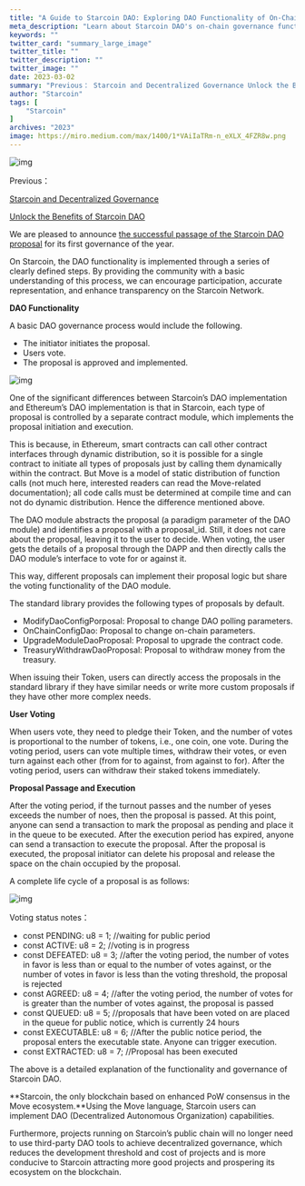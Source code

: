 ```yaml
---
title: "A Guide to Starcoin DAO: Exploring DAO Functionality of On-Chain Governance"
meta_description: "Learn about Starcoin DAO's on-chain governance functionality with Move and its role in decentralized decision-making."
keywords: ""
twitter_card: "summary_large_image"
twitter_title: ""
twitter_description: ""
twitter_image: ""
date: 2023-03-02
summary: "Previous： Starcoin and Decentralized Governance Unlock the Benefits of Starcoin DAO We are pleased to announce the successful passage o..."
author: "Starcoin"
tags: [
    "Starcoin"
]
archives: "2023"
image: https://miro.medium.com/max/1400/1*VAiIaTRm-n_eXLX_4FZR8w.png
---
```


![img](https://miro.medium.com/max/1400/1*VAiIaTRm-n_eXLX_4FZR8w.png)

Previous：

[Starcoin and Decentralized Governance](https://medium.com/@starcoin/starcoin-and-decentralized-governance-ede422e106aa)

[Unlock the Benefits of Starcoin DAO](https://starcoin.medium.com/unlock-the-benefits-of-starcoin-dao-based-on-chain-governance-c5798eec2b1d)

We are pleased to announce [the successful passage of the Starcoin DAO proposal](https://twitter.com/StarcoinSTC/status/1630810115161968640) for its first governance of the year.

On Starcoin, the DAO functionality is implemented through a series of clearly defined steps. By providing the community with a basic understanding of this process, we can encourage participation, accurate representation, and enhance transparency on the Starcoin Network.

**DAO Functionality**

A basic DAO governance process would include the following.

- The initiator initiates the proposal.
- Users vote.
- The proposal is approved and implemented.

![img](https://miro.medium.com/max/1400/0*p9d1QA0TaAM0mIQW.png)

One of the significant differences between Starcoin’s DAO implementation and Ethereum’s DAO implementation is that in Starcoin, each type of proposal is controlled by a separate contract module, which implements the proposal initiation and execution.

This is because, in Ethereum, smart contracts can call other contract interfaces through dynamic distribution, so it is possible for a single contract to initiate all types of proposals just by calling them dynamically within the contract. But Move is a model of static distribution of function calls (not much here, interested readers can read the Move-related documentation); all code calls must be determined at compile time and can not do dynamic distribution. Hence the difference mentioned above.

The DAO module abstracts the proposal (a paradigm parameter of the DAO module) and identifies a proposal with a proposal_id. Still, it does not care about the proposal, leaving it to the user to decide. When voting, the user gets the details of a proposal through the DAPP and then directly calls the DAO module’s interface to vote for or against it.

This way, different proposals can implement their proposal logic but share the voting functionality of the DAO module.

The standard library provides the following types of proposals by default.

- ModifyDaoConfigPorposal: Proposal to change DAO polling parameters.
- OnChainConfigDao: Proposal to change on-chain parameters.
- UpgradeModuleDaoProposal: Proposal to upgrade the contract code.
- TreasuryWithdrawDaoProposal: Proposal to withdraw money from the treasury.

When issuing their Token, users can directly access the proposals in the standard library if they have similar needs or write more custom proposals if they have other more complex needs.

**User Voting**

When users vote, they need to pledge their Token, and the number of votes is proportional to the number of tokens, i.e., one coin, one vote. During the voting period, users can vote multiple times, withdraw their votes, or even turn against each other (from for to against, from against to for). After the voting period, users can withdraw their staked tokens immediately.

**Proposal Passage and Execution**

After the voting period, if the turnout passes and the number of yeses exceeds the number of noes, then the proposal is passed. At this point, anyone can send a transaction to mark the proposal as pending and place it in the queue to be executed. After the execution period has expired, anyone can send a transaction to execute the proposal. After the proposal is executed, the proposal initiator can delete his proposal and release the space on the chain occupied by the proposal.

A complete life cycle of a proposal is as follows:

![img](https://miro.medium.com/max/1400/0*sVFZOsROYV3uggws.png)

Voting status notes：

- const PENDING: u8 = 1; //waiting for public period
- const ACTIVE: u8 = 2; //voting is in progress
- const DEFEATED: u8 = 3; //after the voting period, the number of votes in favor is less than or equal to the number of votes against, or the number of votes in favor is less than the voting threshold, the proposal is rejected
- const AGREED: u8 = 4; //after the voting period, the number of votes for is greater than the number of votes against, the proposal is passed
- const QUEUED: u8 = 5; //proposals that have been voted on are placed in the queue for public notice, which is currently 24 hours
- const EXECUTABLE: u8 = 6; //After the public notice period, the proposal enters the executable state. Anyone can trigger execution.
- const EXTRACTED: u8 = 7; //Proposal has been executed

The above is a detailed explanation of the functionality and governance of Starcoin DAO.

**Starcoin, the only blockchain based on enhanced PoW consensus in the Move ecosystem.**Using the Move language, Starcoin users can implement DAO (Decentralized Autonomous Organization) capabilities.

Furthermore, projects running on Starcoin’s public chain will no longer need to use third-party DAO tools to achieve decentralized governance, which reduces the development threshold and cost of projects and is more conducive to Starcoin attracting more good projects and prospering its ecosystem on the blockchain.